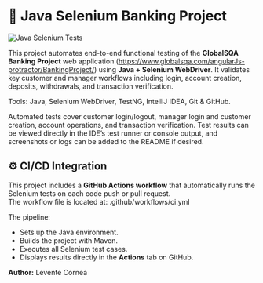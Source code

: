 # 🏦 Java Selenium Banking Project
![Java Selenium Tests](https://github.com/CorneaLevente/Java_Selenium_Banking_Project/actions/workflows/ci.yml/badge.svg)

This project automates end-to-end functional testing of the **GlobalSQA Banking Project** web application (https://www.globalsqa.com/angularJs-protractor/BankingProject/) using **Java + Selenium WebDriver**. It validates key customer and manager workflows including login, account creation, deposits, withdrawals, and transaction verification.  

Tools: Java, Selenium WebDriver, TestNG, IntelliJ IDEA, Git & GitHub.  

Automated tests cover customer login/logout, manager login and customer creation, account operations, and transaction verification. Test results can be viewed directly in the IDE’s test runner or console output, and screenshots or logs can be added to the README if desired.  

## ⚙️ CI/CD Integration

This project includes a **GitHub Actions workflow** that automatically runs the Selenium tests on each code push or pull request.  
The workflow file is located at:
.github/workflows/ci.yml


The pipeline:
- Sets up the Java environment.
- Builds the project with Maven.
- Executes all Selenium test cases.
- Displays results directly in the **Actions** tab on GitHub.

**Author:** Levente Cornea

